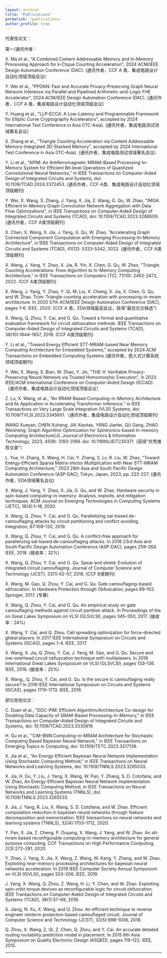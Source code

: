 ```yaml
---
layout: archive
title: "Publications"
permalink: /publications/
author_profile: true
---
```



代表性论文：

第一/通讯作者：

X. Ma et al., "A Combined Content Addressable Memory and In-Memory Processing Approach for k-Clique Counting Acceleration", 2024 ACM/IEEE Design Automation Conference (DAC). (通讯作者，CCF A 类、集成电路设计自动化领域顶级会议)

Y. Wei et al., "PPGNN: Fast and Accurate Privacy-Preserving Graph Neural Network Inference via Parallel and Pipelined Arithmetic-and-Logic FHE Accelerator", 2024 ACM/IEEE Design Automation Conference (DAC). (通讯作者，CCF A 类、集成电路设计自动化领域顶级会议)

Y. Huang et al., "LLP-ECCA: A Low-Latency and Programmable Framework for Elliptic Curve Cryptography Accelerators", accepted by 2024 International Test Conference in Asia (ITC-Asia). (通讯作者，集成电路测试领域著名会议)

S. Zhang et al., "Triangle Counting Acceleration via Content Addressable Memory-Integrated 3D-Stacked Memory", accepted by 2024 International Test Conference in Asia (ITC-Asia). (通讯作者，集成电路测试领域著名会议)

Y. Li et al., "APIM: An Antiferromagnetic MRAM-Based Processing-In-Memory System for Efficient Bit-level Operations of Quantized Convolutional Neural Networks," in IEEE Transactions on Computer-Aided Design of Integrated Circuits and Systems, doi: 10.1109/TCAD.2024.3372453. (通讯作者，CCF A类、集成电路设计自动化领域顶级期刊)

Y. Wei, X. Wang, S. Zhang, J. Yang, X. Jia, Z. Wang, G. Qu, W. Zhao, "IMGA: Efficient In-Memory Graph Convolution Network Aggregation with Data Flow Optimizations", in IEEE Transactions on Computer-Aided Design of Integrated Circuits and Systems (TCAD), doi: 10.1109/TCAD.2023.3288509. (通讯作者，CCF A类顶级期刊)

X. Chen, X. Wang, X. Jia, J. Yang, G. Qu, W. Zhao, "Accelerating Graph Connected Component Computation with Emerging Processing-In-Memory Architecture", in IEEE Transactions on Computer-Aided Design of Integrated Circuits and Systems (TCAD), 41(12): 5333-5342, 2022. (通讯作者，CCF A类顶级期刊)

X. Wang, J. Yang, Y. Zhao, X. Jia, R. Yin, X. Chen, G. Qu, W. Zhao, "Triangle Counting Accelerations: From Algorithm to In-Memory Computing Architecture," in IEEE Transactions on Computers (TC), 71(10): 2462-2472, 2022. (CCF A类顶级期刊)

X. Wang, J. Yang, Y. Zhao, Y. Qi, M. Liu, X. Cheng, X. Jia, X. Chen, G. Qu, and W. Zhao. Tcim: Triangle counting acceleration with processing-in-mram architecture. In 2020 57th ACM/IEEE Design Automation Conference (DAC), pages 1–6. IEEE, 2020. (CCF A 类，EDA领域最高会议，获得“最佳论文候选”)

X. Wang, Q. Zhou, Y. Cai, and G. Qu. Toward a formal and quantitative evaluation framework for circuit obfuscation methods. IEEE Transactions on Computer-Aided Design of Integrated Circuits and Systems (TCAD), 38(10):1844–1857, 2019. (CCF A类顶级期刊)

Y. Li et al., "Toward Energy Efficient STT-MRAM-based Near Memory Computing Architecture for Embedded Systems," accepted by 2024 ACM Transactions on Embedded Computing Systems (通讯作者，嵌入式计算系统领域顶级期刊)

Y. Wei, X. Wang, S. Bian, W. Zhao, Y. Jin, "THE-V: Verifiable Privacy-Preserving Neural Network via Trusted Homomorphic Execution", in 2023 IEEE/ACM International Conference on Computer-Aided Design (ICCAD).（通讯作者，集成电路设计自动化领域顶级会议）

Z. Lu, X. Wang, et al., "An RRAM-Based Computing-in-Memory Architecture and Its Application in Accelerating Transformer Inference," in IEEE Transactions on Very Large Scale Integration (VLSI) Systems, doi: 10.1109/TVLSI.2023.3345651.（通讯作者，集成电路设计自动化领域顶级期刊）

WANG Xueyan, CHEN Xuhang, JIA Xiaotao, YANG Jianlei, QU Gang, ZHAO Weisheng. Graph Algorithm Optimization for Spintronics-based In-memory Computing Architecture[J]. Journal of Electronics & Information Technology, 2023, 45(9): 3193-3199. doi: 10.11999/JEIT230371（获得“优秀推荐文章”）

L. Yue, H. Zhang, X. Wang, H. Cai, Y. Zhang, S. Lv, R. Liu, W. Zhao, "Toward Energy-Efficient Sparse Matrix-Vector Multiplication with Near STT-MRAM Computing Architecture," 2023 28th Asia and South Pacific Design Automation Conference (ASP-DAC), Tokyo, Japan, 2023, pp. 222-227. (通讯作者，EDA领域著名会议)

X. Wang, J. Yang, Y. Zhao, X. Jia, G. Qu, and W. Zhao. Hardware security in spin-based computing-in-memory: Analysis, exploits, and mitigation techniques. ACM Journal on Emerging Technologies in Computing Systems (JETC), 16(4):1–18, 2020.

X. Wang, Q. Zhou, Y. Cai, and G. Qu. Parallelizing sat-based de-camouflaging attacks by circuit partitioning and conflict avoiding. Integration, 67:108–120, 2019.

X. Wang, Q. Zhou, Y. Cai, and G. Qu. A conflict-free approach for parallelizing sat-based de-camouflaging attacks. In 2018 23rd Asia and South Pacific Design Automation Conference (ASP-DAC), pages 259–264. IEEE, 2018. (接收率：32%)

X. Wang, Q. Zhou, Y. Cai, and G. Qu. Spear and shield: Evolution of integrated circuit camouflaging. Journal of Computer Science and Technology (JCST), 33(1):42–57, 2018. (CCF B类期刊)

X. Wang, M. Gao, Q. Zhou, Y. Cai, and G. Qu. Gate camouflaging-based obfuscation. In Hardware Protection through Obfuscation, pages 89–102. Springer, 2017. (专著)

X. Wang, Q. Zhou, Y. Cai, and G. Qu. An empirical study on gate camouflaging methods against circuit partition attack. In Proceedings of the on Great Lakes Symposium on VLSI (GLSVLSI), pages 345–350, 2017. (接收率：24%)

X. Wang, Y. Cai, and Q. Zhou. Cell spreading optimization for force-directed global placers. In 2017 IEEE International Symposium on Circuits and Systems (ISCAS), pages 1–4. IEEE, 2017.

X. Wang, X. Jia, Q. Zhou, Y. Cai, J. Yang, M. Gao, and G. Qu. Secure and low-overhead circuit obfuscation technique with multiplexers. In 2016 International Great Lakes Symposium on VLSI (GLSVLSI), pages 133–136. IEEE, 2016. (接收率：25%)

X. Wang,, Q. Zhou, Y. Cai, and G. Qu. Is the secure ic camouflaging really secure? In 2016 IEEE International Symposium on Circuits and Systems (ISCAS), pages 1710–1713. IEEE, 2016.




部分其他论文：

C. Duan et al., "DDC-PIM: Efficient Algorithm/Architecture Co-design for Doubling Data Capacity of SRAM-Based Processing-In-Memory," in IEEE Transactions on Computer-Aided Design of Integrated Circuits and Systems, doi: 10.1109/TCAD.2023.3330819.

H. Gu et al., "CiM-BNN:Computing-in-MRAM Architecture for Stochastic Computing Based Bayesian Neural Network," in IEEE Transactions on Emerging Topics in Computing, doi: 10.1109/TETC.2023.3317136.

X. Jia et al., "An Energy-Efficient Bayesian Neural Network Implementation Using Stochastic Computing Method," in IEEE Transactions on Neural Networks and Learning Systems, doi: 10.1109/TNNLS.2023.3265533.

X. Jia, H. Gu, Y. Liu, J. Yang, X. Wang, W. Pan, Y. Zhang, S. D. Cotofana, and W. Zhao, An Energy-Efficient Bayesian Neural Network Implementation Using Stochastic Computing Method, in IEEE Transactions on Neural Networks and Learning Systems (TNNLS), doi: 10.1109/TNNLS.2023.3265533.

X. Jia, J. Yang, R. Liu, X. Wang, S. D. Cotofana, and W. Zhao. Efficient computation reduction in bayesian neural networks through feature decomposition and memorization. IEEE transactions on neural networks and learning systems (TNNLS), 32(4):1703–1712, 2020.

Y. Pan, X. Jia, Z. Cheng, P. Ouyang, X. Wang, J. Yang, and W. Zhao. An stt-mram based reconfigurable computing-in-memory architecture for general purpose computing. CCF Transactions on High Performance Computing, 2(3):272–281, 2020.

Y. Zhao, J. Yang, X. Jia, X. Wang, Z. Wang, W. Kang, Y. Zhang, and W. Zhao. Exploiting near-memory processing architectures for bayesian neural networks acceleration. In 2019 IEEE Computer Society Annual Symposium on VLSI (ISVLSI), pages 203–206. IEEE, 2019.

J. Yang, X. Wang, Q. Zhou, Z. Wang, H. Li, Y. Chen, and W. Zhao. Exploiting spin-orbit torque devices as reconfigurable logic for circuit obfuscation. IEEE Transactions on Computer-Aided Design of Integrated Circuits and Systems (TCAD), 38(1):57–69, 2018.

S. Jiang, N. Xu, X. Wang, and Q. Zhou. An efficient technique to reverse engineer minterm protection based camouflaged circuit. Journal of Computer Science and Technology (JCST), 33(5):998–1006, 2018.

Q. Zhou, X. Wang, Z. Qi, Z. Chen, Q. Zhou, and Y. Cai. An accurate detailed routing routability prediction model in placement. In 2015 6th Asia Symposium on Quality Electronic Design (ASQED), pages 119–122. IEEE, 2015.

--------
<!-- {% for post in site.publications reversed %}
  {% include archive-single.html %}
{% endfor %} -->
